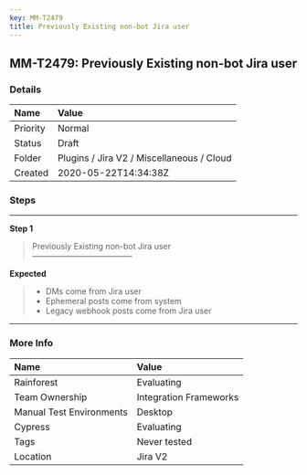 ```yaml
---
key: MM-T2479
title: Previously Existing non-bot Jira user
---
```


## MM-T2479: Previously Existing non-bot Jira user

### Details

| Name     | Value                                     |
| :------- | :---------------------------------------- |
| Priority | Normal                                    |
| Status   | Draft                                     |
| Folder   | Plugins / Jira V2 / Miscellaneous / Cloud |
| Created  | 2020-05-22T14:34:38Z                      |

### Steps

<hr/>

**Step 1**

> <article>Previously Existing non-bot Jira user<br>–––––––––––––––––––––––––</article>

**Expected**

> <article><ul><li>DMs come from Jira user</li><li>Ephemeral posts come from system</li><li>Legacy webhook posts come from Jira user</li></ul></article>

<hr/>

### More Info

| Name                     | Value                  |
| :----------------------- | :--------------------- |
| Rainforest               | Evaluating             |
| Team Ownership           | Integration Frameworks |
| Manual Test Environments | Desktop                |
| Cypress                  | Evaluating             |
| Tags                     | Never tested           |
| Location                 | Jira V2                |
